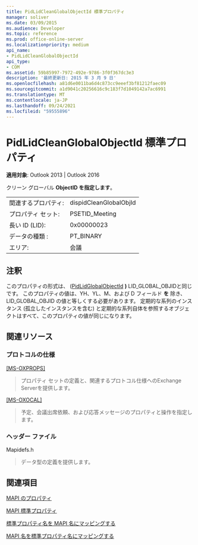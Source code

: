 ```yaml
---
title: PidLidCleanGlobalObjectId 標準プロパティ
manager: soliver
ms.date: 03/09/2015
ms.audience: Developer
ms.topic: reference
ms.prod: office-online-server
ms.localizationpriority: medium
api_name:
- PidLidCleanGlobalObjectId
api_type:
- COM
ms.assetid: 59b85997-7972-492e-9786-3f0f367dc3e3
description: '最終更新日: 2015 年 3 月 9 日'
ms.openlocfilehash: a81d6e0011ba6d4c873cc9eeef3bf81212faec09
ms.sourcegitcommit: a1d9041c20256616c9c183f7d1049142a7ac6991
ms.translationtype: MT
ms.contentlocale: ja-JP
ms.lasthandoff: 09/24/2021
ms.locfileid: "59555896"
---
```

# <a name="pidlidcleanglobalobjectid-canonical-property"></a>PidLidCleanGlobalObjectId 標準プロパティ

  
  
**適用対象**: Outlook 2013 | Outlook 2016 
  
クリーン グローバル **ObjectID を指定します**。
  
|||
|:-----|:-----|
|関連するプロパティ:  <br/> |dispidCleanGlobalObjId  <br/> |
|プロパティ セット:  <br/> |PSETID_Meeting  <br/> |
|長い ID (LID):  <br/> |0x00000023  <br/> |
|データの種類 :   <br/> |PT_BINARY  <br/> |
|エリア:  <br/> |会議  <br/> |
   
## <a name="remarks"></a>注釈

このプロパティの形式は、 ([PidLidGlobalObjectId](pidlidglobalobjectid-canonical-property.md) **)** LID_GLOBAL_OBJIDと同じです。 このプロパティの値は、YH、YL、M、および D フィールド **を** 除き、LID_GLOBAL_OBJID の値と等しくする必要があります。 定期的な系列のインスタンス (孤立したインスタンスを含む) と定期的な系列自体を参照するオブジェクトはすべて、このプロパティの値が同じになります。
  
## <a name="related-resources"></a>関連リソース

### <a name="protocol-specifications"></a>プロトコルの仕様

[[MS-OXPROPS]](https://msdn.microsoft.com/library/f6ab1613-aefe-447d-a49c-18217230b148%28Office.15%29.aspx)
  
> プロパティ セットの定義と、関連するプロトコル仕様へのExchange Serverを提供します。
    
[[MS-OXOCAL]](https://msdn.microsoft.com/library/09861fde-c8e4-4028-9346-e7c214cfdba1%28Office.15%29.aspx)
  
> 予定、会議出席依頼、および応答メッセージのプロパティと操作を指定します。
    
### <a name="header-files"></a>ヘッダー ファイル

Mapidefs.h
  
> データ型の定義を提供します。
    
## <a name="see-also"></a>関連項目



[MAPI のプロパティ](mapi-properties.md)
  
[MAPI 標準プロパティ](mapi-canonical-properties.md)
  
[標準プロパティ名を MAPI 名にマッピングする](mapping-canonical-property-names-to-mapi-names.md)
  
[MAPI 名を標準プロパティ名にマッピングする](mapping-mapi-names-to-canonical-property-names.md)

